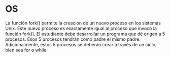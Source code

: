 # OS
La función fork() permite la creación de un nuevo proceso en los sistemas Unix. Este nuevo proceso es exactamente igual al proceso que invocó la función fork(). El estudiante debe desarrollar un programa que dé origen a 5 procesos. Esos 5 procesos tendrán como padre el mismo padre. Adicionalmente, estos 5 procesos se deberán crear a través de un ciclo, bien sea for o while. 
